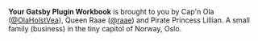 **Your Gatsby Plugin Workbook** is brought to you by Cap'n Ola ([@OlaHolstVea](https://twitter.com/OlaHolstVea)), Queen Raae ([@raae](https://twitter.com/raae)) and Pirate Princess Lillian. A small family (business) in the tiny capitol of Norway, Oslo.
